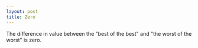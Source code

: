```yaml
---
layout: post
title: Zero
---
```


The difference in value between the "best of the best" and "the worst of the worst" is zero.
